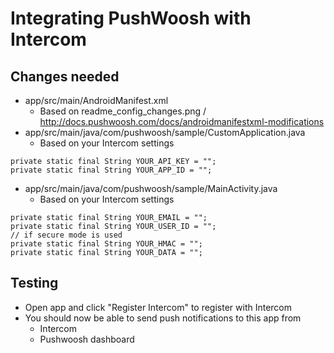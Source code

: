 # Integrating PushWoosh with Intercom

## Changes needed
- app/src/main/AndroidManifest.xml
   - Based on readme_config_changes.png / http://docs.pushwoosh.com/docs/androidmanifestxml-modifications
- app/src/main/java/com/pushwoosh/sample/CustomApplication.java
    - Based on your Intercom settings
```
private static final String YOUR_API_KEY = "";
private static final String YOUR_APP_ID = "";
```
- app/src/main/java/com/pushwoosh/sample/MainActivity.java
   - Based on your Intercom settings
```
private static final String YOUR_EMAIL = "";
private static final String YOUR_USER_ID = "";
// if secure mode is used
private static final String YOUR_HMAC = "";
private static final String YOUR_DATA = "";
```

## Testing
- Open app and click "Register Intercom" to register with Intercom
- You should now be able to send push notifications to this app from
   - Intercom
   - Pushwoosh dashboard
